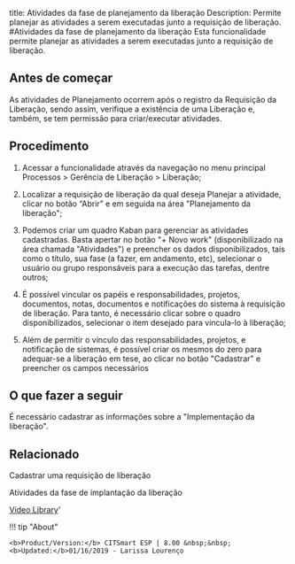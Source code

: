 title:  Atividades da fase de planejamento da liberação 
Description: Permite planejar as atividades a serem executadas junto a requisição de liberação. 
#Atividades da fase de planejamento da liberação
Esta funcionalidade permite planejar as atividades a serem executadas junto a requisição de liberação.

Antes de começar
--------------------

As atividades de Planejamento ocorrem após o registro da Requisição da
Liberação, sendo assim, verifique a existência de uma Liberação e, também, se
tem permissão para criar/executar atividades.

Procedimento
----------------

1.  Acessar a funcionalidade através da navegação no menu principal Processos \>
    Gerência de Liberação \> Liberação;

2.  Localizar a requisição de liberação da qual deseja Planejar a atividade,
    clicar no botão “Abrir” e em seguida na área "Planejamento da liberação";

3.  Podemos criar um quadro Kaban para gerenciar as atividades cadastradas.
    Basta apertar no botão "+ Novo work" (disponibilizado na área chamada
    "Atividades") e preencher os dados disponibilizados, tais como o título, sua
    fase (a fazer, em andamento, etc), selecionar o usuário ou grupo
    responsáveis para a execução das tarefas, dentre outros;

4.  É possível vincular os papéis e responsabilidades, projetos, documentos,
    notas, documentos e notificações do sistema à requisição de liberação. Para
    tanto, é necessário clicar sobre o quadro disponibilizados, selecionar o
    item desejado para vincula-lo à liberação;

5.  Além de permitir o vínculo das responsabilidades, projetos, e notificação de
    sistemas, é possível criar os mesmos do zero para adequar-se a liberação em
    tese, ao clicar no botão "Cadastrar" e preencher os campos necessários

O que fazer a seguir
------------------------

É necessário cadastrar as informações sobre a "Implementação da liberação".

Relacionado
---------------

Cadastrar uma requisição de liberação

Atividades da fase de implantação da liberação

<i class='fa fa-youtube-play  fa-2x' style='color:#97ce17;vertical-align: middle;'> </i> [Video Library](https://www.youtube.com/playlist?list=PLB5qK2uzf2RPc9F3kW8T8Mw2rtMylBEWC)'

!!! tip "About"

    <b>Product/Version:</b> CITSmart ESP | 8.00 &nbsp;&nbsp;
    <b>Updated:</b>01/16/2019 - Larissa Lourenço

